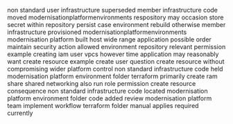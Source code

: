 non standard user infrastructure superseded member infrastructure code moved modernisationplatformenvironments respository may occasion store secret within repository persist case environment rebuild otherwise member infrastructure provisioned modernisationplatformenvironments modernisation platform built host wide range application possible order maintain security action allowed environment repository relevant permission example creating iam user vpcs however time application may reasonably want create resource example create user question create resource without compromising wider platform control non standard infrastructure code held modernisation platform environment folder terraform primarily create ram share shared networking also run role permission create resource consequence non standard infrastructure code located modernisation platform environment folder code added review modernisation platform team implement workflow terraform folder manual applies required currently